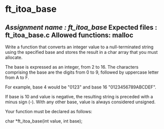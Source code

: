 # ft_itoa_base

*Assignment name  : ft_itoa_base*
Expected files   : ft_itoa_base.c
Allowed functions: malloc
--------------------------------------------------------------------------------

Write a function that converts an integer value to a null-terminated string
using the specified base and stores the result in a char array that you must
allocate.

The base is expressed as an integer, from 2 to 16. The characters comprising
the base are the digits from 0 to 9, followed by uppercase letter from A to F.

For example, base 4 would be "0123" and base 16 "0123456789ABCDEF".

If base is 10 and value is negative, the resulting string is preceded with a
minus sign (-). With any other base, value is always considered unsigned.

Your function must be declared as follows:

char	*ft_itoa_base(int value, int base);
